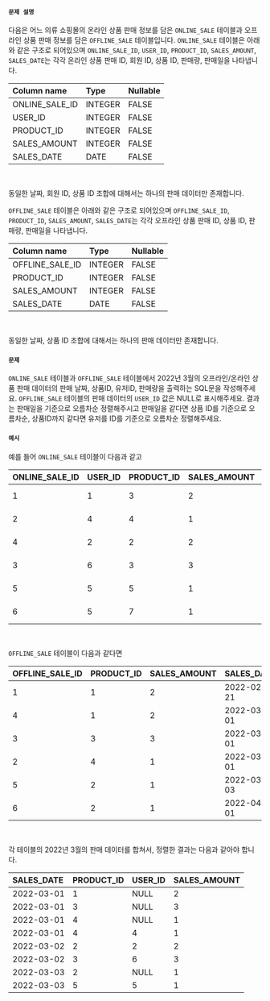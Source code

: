 #### `문제 설명`

다음은 어느 의류 쇼핑몰의 온라인 상품 판매 정보를 담은 `ONLINE_SALE` 테이블과 오프라인 상품 판매 정보를 담은 `OFFLINE_SALE` 테이블입니다. `ONLINE_SALE` 테이블은 아래와 같은 구조로 되어있으며 `ONLINE_SALE_ID`, `USER_ID`, `PRODUCT_ID`, `SALES_AMOUNT`, `SALES_DATE`는 각각 온라인 상품 판매 ID, 회원 ID, 상품 ID, 판매량, 판매일을 나타냅니다.
<br>

|Column name|Type|Nullable|
|:--|:--|:--|
|ONLINE_SALE_ID|INTEGER|FALSE|
|USER_ID|INTEGER|FALSE|
|PRODUCT_ID|INTEGER|FALSE|
|SALES_AMOUNT|INTEGER|FALSE|
|SALES_DATE|DATE|FALSE|
<br>

동일한 날짜, 회원 ID, 상품 ID 조합에 대해서는 하나의 판매 데이터만 존재합니다.
<br>

`OFFLINE_SALE` 테이블은 아래와 같은 구조로 되어있으며 `OFFLINE_SALE_ID`, `PRODUCT_ID`, `SALES_AMOUNT`, `SALES_DATE`는 각각 오프라인 상품 판매 ID, 상품 ID, 판매량, 판매일을 나타냅니다.
<br>

|Column name|Type|Nullable|
|:--|:--|:--|
|OFFLINE_SALE_ID|INTEGER|FALSE|
|PRODUCT_ID|INTEGER|FALSE|
|SALES_AMOUNT|INTEGER|FALSE|
|SALES_DATE|DATE|FALSE|
<br>

동일한 날짜, 상품 ID 조합에 대해서는 하나의 판매 데이터만 존재합니다.
<br>

#### `문제`

`ONLINE_SALE` 테이블과 `OFFLINE_SALE` 테이블에서 2022년 3월의 오프라인/온라인 상품 판매 데이터의 판매 날짜, 상품ID, 유저ID, 판매량을 출력하는 SQL문을 작성해주세요. `OFFLINE_SALE` 테이블의 판매 데이터의 `USER_ID` 값은 NULL로 표시해주세요. 결과는 판매일을 기준으로 오름차순 정렬해주시고 판매일을 같다면 상픔 ID를 기준으로 오름차순, 상품ID까지 같다면 유저를 ID를 기준으로 오름차순 정렬해주세요.
<br>

#### `예시`

예를 들어 `ONLINE_SALE` 테이블이 다음과 같고
<br>

|ONLINE_SALE_ID|USER_ID|PRODUCT_ID|SALES_AMOUNT|SALES_DATE|
|:--|:--|:--|:--|:--|
|1|1|3|2|2022-02-25|
|2|4|4|1|2022-03-01|
|4|2|2|2|2022-03-02|
|3|6|3|3|2022-03-02|
|5|5|5|1|2022-03-03|
|6|5|7|1|2022-04-06|
<br>

`OFFLINE_SALE` 테이블이 다음과 같다면
<br>

|OFFLINE_SALE_ID|PRODUCT_ID|SALES_AMOUNT|SALES_DATE|
|:--|:--|:--|:--|
|1|1|2|2022-02-21|
|4|1|2|2022-03-01|
|3|3|3|2022-03-01|
|2|4|1|2022-03-01|
|5|2|1|2022-03-03|
|6|2|1|2022-04-01|
<br>

각 테이블의 2022년 3월의 판매 데이터를 합쳐서, 정렬한 결과는 다음과 같아야 합니다.
<br>

|SALES_DATE|PRODUCT_ID|USER_ID|SALES_AMOUNT|
|:--|:--|:--|:--|
|2022-03-01|1|NULL|2|
|2022-03-01|3|NULL|3|
|2022-03-01|4|NULL|1|
|2022-03-01|4|4|1|
|2022-03-02|2|2|2|
|2022-03-02|3|6|3|
|2022-03-03|2|NULL|1|
|2022-03-03|5|5|1|
<br>
